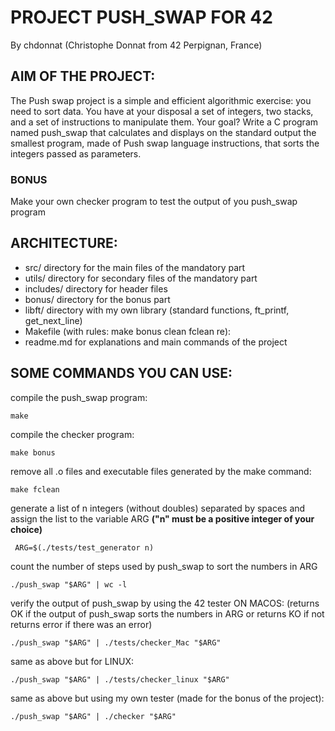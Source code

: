 # PROJECT PUSH_SWAP FOR 42
By chdonnat (Christophe Donnat from 42 Perpignan, France)

## AIM OF THE PROJECT:
The Push swap project is a simple and efficient algorithmic exercise:
you need to sort data.
You have at your disposal a set of integers, two stacks,
and a set of instructions to manipulate them.
Your goal? Write a C program named push_swap that calculates
and displays on the standard output the smallest program,
made of Push swap language instructions, that sorts the integers passed as parameters.
### BONUS
Make your own checker program to test the output of you push_swap program

## ARCHITECTURE:
- src/ directory for the main files of the mandatory part
- utils/ directory for secondary files of the mandatory part
- includes/ directory for header files
- bonus/ directory for the bonus part
- libft/ directory with my own library (standard functions, ft_printf, get_next_line)
- Makefile (with rules: make bonus clean fclean re):
- readme.md for explanations and main commands of the project

## SOME COMMANDS YOU CAN USE:

compile the push_swap program:

	make
 
compile the checker program:

	make bonus
 
remove all .o files and executable files generated by the make command:

	make fclean

generate a list of n integers (without doubles) separated by spaces
and assign the list to the variable ARG **("n" must be a positive integer of your choice)**

	 ARG=$(./tests/test_generator n)

count the number of steps used by push_swap to sort the numbers in ARG

	./push_swap "$ARG" | wc -l

verify the output of push_swap by using the 42 tester ON MACOS:
(returns OK if the output of push_swap sorts the numbers in ARG
or returns KO if not
returns error if there was an error)

	./push_swap "$ARG" | ./tests/checker_Mac "$ARG"

 same as above but for LINUX:

	./push_swap "$ARG" | ./tests/checker_linux "$ARG"

 same as above but using my own tester (made for the bonus of the project):

	./push_swap "$ARG" | ./checker "$ARG"
